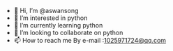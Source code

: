 - 👋 Hi, I’m @aswansong
- 👀 I’m interested in python
- 🌱 I’m currently learning python 
- 💞️ I’m looking to collaborate on python
- 📫 How to reach me By e-mail :1025971724@qq.com

<!---
aswansong/aswansong is a ✨ special ✨ repository because its `README.md` (this file) appears on your GitHub profile.
You can click the Preview link to take a look at your changes.
--->
